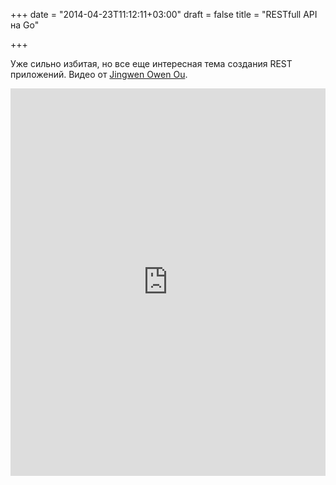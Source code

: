 +++
date = "2014-04-23T11:12:11+03:00"
draft = false
title = "RESTfull API на Go"

+++

<p>Уже сильно избитая, но все еще интересная тема создания REST приложений. Видео от&nbsp;<a href="https://github.com/jingweno">Jingwen Owen Ou</a>.</p>
 <iframe width="100%" height="620" src="https://www.youtube.com/embed/BcaqdXh566E" frameborder="0" allowfullscreen></iframe>